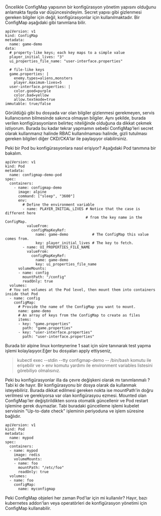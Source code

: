 Öncelikle ConfigMap yapısının bir konfigürasyon yönetim yapısını olduğunu anlamakta fayda var düşüncesindeyim. 
Secret yapısı gibi gizlenmesi gereken bilgiler için değil, konfigürasyonlar için kullanılmaktadır.
Bir ConfigMap aşağıdaki gibi tanımlana bilir.
    
```
apiVersion: v1
kind: ConfigMap
metadata:
  name: game-demo
data:
  # property-like keys; each key maps to a simple value
  player_initial_lives: "3"
  ui_properties_file_name: "user-interface.properties"

  # file-like keys
  game.properties: |
    enemy.types=aliens,monsters
    player.maximum-lives=5    
  user-interface.properties: |
    color.good=purple
    color.bad=yellow
    allow.textmode=true    
immutable: true/false
```
Görüldüğü gibi bu dosyada var olan bilgiler gizlenmesi gerekmeyen, servis kullanıcısının bilmesinde sakınca olmayan bilgiler. 
Aynı şekilde, burada verilen konfigürasyonların belirteç niteliğinde olduğuna da dikkat çekmek istiyorum. 
Burada bu kadar tekrar yapmamın sebebi ConfigMap'leri secret olarak kullanmanız halinde RBAC kullanılmaması halinde,
gizli tutulması gereken bilgileri diğer CKD/CKA'lar ile paylaşıyor olabilirsiniz.

Peki bir Pod bu konfigürasyonlara nasıl erişiyor? Aşağıdaki Pod tanımına bir bakalım.

```
apiVersion: v1
kind: Pod
metadata:
  name: configmap-demo-pod
spec:
  containers:
    - name: configmap-demo
      image: alpine
      command: ["sleep", "3600"]
      env:
        # Define the environment variable
        - name: PLAYER_INITIAL_LIVES # Notice that the case is different here
                                     # from the key name in the ConfigMap.
          valueFrom:
            configMapKeyRef:
              name: game-demo           # The ConfigMap this value comes from.
              key: player_initial_lives # The key to fetch.
        - name: UI_PROPERTIES_FILE_NAME
          valueFrom:
            configMapKeyRef:
              name: game-demo
              key: ui_properties_file_name
      volumeMounts:
      - name: config
        mountPath: "/config"
        readOnly: true
  volumes:
  # You set volumes at the Pod level, then mount them into containers inside that Pod
  - name: config
    configMap:
      # Provide the name of the ConfigMap you want to mount.
      name: game-demo
      # An array of keys from the ConfigMap to create as files
      items:
      - key: "game.properties"
        path: "game.properties"
      - key: "user-interface.properties"
        path: "user-interface.properties"

```
Burada bir alpine linux konteynerine 1 saat için süre tanınarak test yapma işlemi kolaylaşıyor.Eğer bu dosyaları apply ettiyseniz, 
> kubectl exec --stdin --tty configmap-demo -- /bin/bash 
komutu ile erişebilir ve > env
komutu yardımı ile environment variables listesini görebiliyo olmalısınız.


Peki bu konfigürasyonlar illa da çevre değişkeni olarak mı tanımlanmalı ? Tabi ki de hayır.
Bir konfigürasyonu bir dosya olarak da kullanmak isteyebiliriz. 
Burada dikkat edilmesi gereken nokta ise mountPath'in doğru verilmesi ve gerekiyorsa var olan konfigürasyou ezmesi.
Mounted olan ConfigMap'ler değiştirildikten sonra otomatik güncellenir ve Pod restart işlemine gerek duymazlar. 
Tabi buradaki güncelleme işlemi kubelet servisinin "Up-to-date check" işleminin periyoduna ve işlem süresine bağlıdır. 

```
apiVersion: v1
kind: Pod
metadata:
  name: mypod
spec:
  containers:
  - name: mypod
    image: redis
    volumeMounts:
    - name: foo
      mountPath: "/etc/foo"
      readOnly: true
  volumes:
  - name: foo
    configMap:
      name: myconfigmap
```
Peki ConfigMap objeleri her zaman Pod'lar için mi kullanılır? 
Hayır, bazı kubernetes addon'ları veya operatörleri de konfigürasyon yönetimi için ConfigMap kullanabilir.

